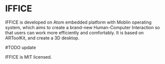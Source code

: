 # IFFICE
IFFICE is developed on Atom embedded platform with Moblin operating system, which aims to create a brand-new Human-Computer Interaction so that users can work more efficiently and comfortably. It is based on ARToolKit, and create a 3D desktop.

#TODO
update

IFFICE is MIT licensed.
